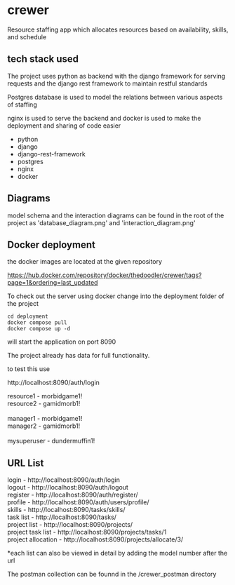 # crewer
Resource staffing app which allocates resources based on availability, skills, and schedule

## tech stack used

The project uses python as backend with the django framework for serving requests and the django rest framework to maintain restful standards

Postgres database is used to model the relations between various aspects of staffing

nginx is used to serve the backend and docker is used to make the deployment and sharing of code easier

- python <br />
- django <br />
- django-rest-framework <br />
- postgres <br />
- nginx <br />
- docker <br />

## Diagrams

model schema and the interaction diagrams can be found in the root of the project as 'database_diagram.png' and 'interaction_diagram.png'


## Docker deployment

the docker images are located at the given repository

https://hub.docker.com/repository/docker/thedoodler/crewer/tags?page=1&ordering=last_updated

To check out the server using docker
change into the deployment folder of the project

```
cd deployment
docker compose pull
docker compose up -d
```


will start the application on port 8090

The project already has data for full functionality.

to test this use

http://localhost:8090/auth/login

resource1 - morbidgame1! <br />
resource2 - gamidmorb1! <br />
<br />
manager1 - morbidgame1! <br />
manager2 - gamidmorb1! <br />
<br />
mysuperuser - dundermuffin1!


## URL List

login - http://localhost:8090/auth/login <br />
logout - http://localhost:8090/auth/logout <br />
register - http://localhost:8090/auth/register/ <br />
profile - http://localhost:8090/auth/users/profile/ <br />
skills - http://localhost:8090/tasks/skills/ <br />
task list - http://localhost:8090/tasks/ <br /> 
project list - http://localhost:8090/projects/ <br />
project task list - http://localhost:8090/projects/tasks/1 <br />
project allocation - http://localhost:8090/projects/allocate/3/ <br />

\*each list can also be viewed in detail by adding the model number after the url


The postman collection can be founnd in the /crewer_postman directory